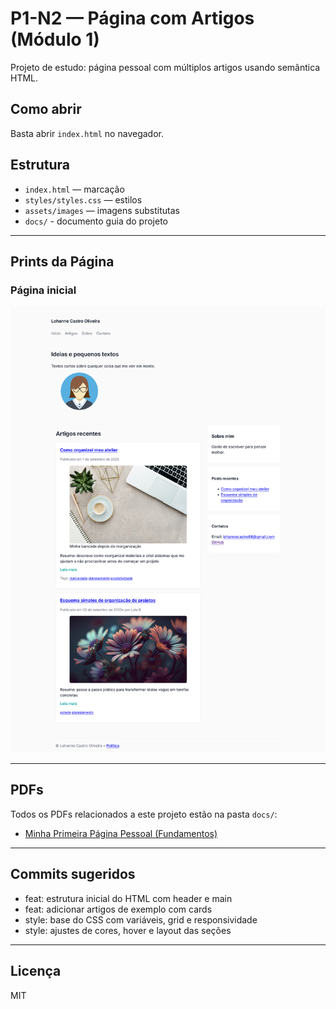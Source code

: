 # P1-N2 — Página com Artigos (Módulo 1)

Projeto de estudo: página pessoal com múltiplos artigos usando semântica
HTML.

## Como abrir

Basta abrir `index.html` no navegador.

## Estrutura

- `index.html` — marcação
- `styles/styles.css` — estilos
- `assets/images` — imagens substitutas
- `docs/` - documento guia do projeto

---

## Prints da Página

### Página inicial

![Página Inicial](assets/images/Screenshot-index.png)

---

## PDFs

Todos os PDFs relacionados a este projeto estão na pasta `docs/`:

- [Minha Primeira Página Pessoal (Fundamentos)](docs/guia-projetoP1N2.pdf)

---

## Commits sugeridos

- feat: estrutura inicial do HTML com header e main
- feat: adicionar artigos de exemplo com cards
- style: base do CSS com variáveis, grid e responsividade
- style: ajustes de cores, hover e layout das seções

---

## Licença

MIT
